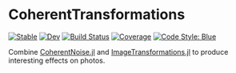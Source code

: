 # CoherentTransformations

[![Stable](https://img.shields.io/badge/docs-stable-blue.svg)](https://theogf.github.io/CoherentTransformations.jl/stable/)
[![Dev](https://img.shields.io/badge/docs-dev-blue.svg)](https://theogf.github.io/CoherentTransformations.jl/dev/)
[![Build Status](https://github.com/theogf/CoherentTransformations.jl/actions/workflows/CI.yml/badge.svg?branch=main)](https://github.com/theogf/CoherentTransformations.jl/actions/workflows/CI.yml?query=branch%3Amain)
[![Coverage](https://codecov.io/gh/theogf/CoherentTransformations.jl/branch/main/graph/badge.svg)](https://codecov.io/gh/theogf/CoherentTransformations.jl)
[![Code Style: Blue](https://img.shields.io/badge/code%20style-blue-4495d1.svg)](https://github.com/invenia/BlueStyle)

Combine [CoherentNoise.jl](https://github.com/mfiano/CoherentNoise.jl) and
[ImageTransformations.jl](https://github.com/JuliaImages/ImageTransformations.jl)
to produce interesting effects on photos.
